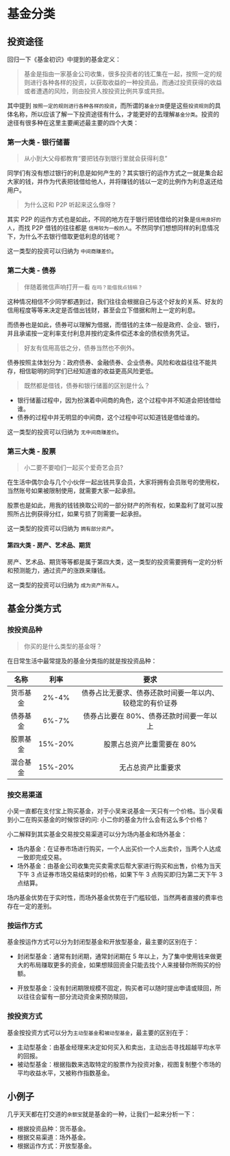 # 基金分类

## 投资途径

回归一下《基金初识》中提到的基金定义：

> 基金是指由一家基金公司收集，很多投资者的钱汇集在一起，按照一定的规则进行各种各样的投资，以获取收益的一种投资品，而通过投资获得的收益或者遭遇的风险，则由投资人按投资比例共享或共担。

其中提到 `按照一定的规则进行各种各样的投资`，而所谓的`基金分类`便是这些`投资规则`的具体名称，所以应该了解一下投资途径有什么，才能更好的去理解`基金分类`。投资的途径有很多种在这里主要阐述最主要的四个大类：

### 第一大类 - 银行储蓄

> 从小到大父母都教育“要把钱存到银行里就会获得利息”

同学们有没有想过银行的利息是如何产生的？其实银行的运作方式之一就是集合起大家的钱，并作为代表把钱借给他人，并将赚钱的钱以一定的比例作为利息返还给用户。

> 为什么这和 P2P 听起来这么像呀？

其实 P2P 的运作方式也是如此，不同的地方在于银行把钱借给的对象是`信用良好的人`，而找 P2P 借钱的往往都是 `信用较为一般的人`。不然同学们想想同样的利息情况下，为什么不去银行借取更低利息的钱呢？

这一类型的投资可以归纳为 `中间商赚差价`。

### 第二大类 - 债券

> 伴随着微信声响打开一看 `在吗？能借我点钱嘛？`

这种情况相信不少同学都遇到过，我们往往会根据自己与这个好友的关系、好友的信用程度等等来决定是否借出钱财，甚至会立下借据和附上一定的利息。

而债券也是如此，债券可以理解为借据，而借钱的主体一般是政府、企业、银行，并且承诺按一定利率支付利息并按约定条件偿还本金的债权债务凭证。

> 好友有信用高低之分，债券当然也不例外。

债券按照主体划分为：政府债券、金融债券、企业债券。风险和收益往往不能共存，相信聪明的同学们已经知道谁的收益更高风险更低。

> 既然都是借钱，债券和银行储蓄的区别是什么？

- 银行储蓄过程中，因为扮演着中间商的角色，这个过程中并不知道会把钱借给谁。
- 债券的过程中并无明显的中间商，这个过程中可以知道钱是借给谁的。

这一类型的投资可以归纳为 `无中间商赚差价`。

### 第三大类 - 股票

> 小二要不要咱们一起买个爱奇艺会员?

在生活中偶尔会与几个小伙伴一起出钱共享会员，大家将拥有会员账号的使用权，当然账号如果被限制使用，就需要大家一起承担。

股票也是如此，用我的钱钱换取公司的一部分财产的所有权，如果盈利了就可以按照所占比例获得分红，如果亏损了则需要一起承担。

这一类型的投资可以归纳为 `拥有部分资产`。

#### 第四大类 - 房产、艺术品、期货

房产、艺术品、期货等等都是属于第四大类，这一类型的投资需要拥有一定的分析和预测能力，通过资产的涨跌来赚钱。

这一类型的投资可以归纳为 `成为资产所有人`。

## 基金分类方式

### 按投资品种

> 你买的是什么类型的基金呀？

在日常生活中最常提及的基金分类指的就是按投资品种：

|   名称   |  利率   |                           要求                           |
| :------: | :-----: | :------------------------------------------------------: |
| 货币基金 |  2%-4%  | 债券占比无要求、债券还款时间要一年以内、较稳定的有价证券 |
| 债券基金 |  6%-7%  |         债券占比要在 80%、债券还款时间要一年以上         |
| 股票基金 | 15%-20% |                股票占总资产比重需要在 80%                |
| 混合基金 | 15%-20% |                    无占总资产比重要求                    |

### 按交易渠道

小吴一直都在支付宝上购买基金，对于小吴来说基金一天只有一个价格。当小吴看到小二在购买基金的时候惊讶的问: 小二你的基金为什么会有这么多个价格？

小二解释到其实基金交易按交易渠道可以分为场内基金和场外基金：

- 场内基金：在证券市场进行购买，一个人出买价一个人出卖价，当两个人达成一致即完成交易。
- 场外基金：由基金公司收集完买卖需求后帮大家进行购买和出售，价格为当天下午 3 点证券市场交易结束时的价格，如果下午 3 点购买即归为第二天下午 3 点结算。

场内基金优势在于实时性，而场外基金优势在于门槛较低，当然两者直接的费率也存在一定的差别。

### 按运作方式

基金按运作方式可以分为封闭型基金和开放型基金，最主要的区别在于：

- 封闭型基金：通常有封闭期，通常封闭期在 5 年以上，为了集中使用钱来做更大的布局赚取更多的资金，如果想赎回资金只能去找个人来接替你所购买的份额。

- 开放型基金：没有封闭期限规模不固定，购买者可以随时提出申请或赎回，所以往往会留有一部分流动资金来预防赎回，

### 按投资方式

基金按投资方式可以分为`主动型基金`和`被动型基金`，最主要的区别在于：

- 主动型基金：由基金经理来决定如何买入和卖出，主动出击寻找超越平均水平的回报。
- 被动型基金：根据指数来选取特定的股票作为投资对象，视图复制整个市场的平均收益水平，又被称作指数基金。

## 小例子

几乎天天都在打交道的`余额宝`就是基金的一种，让我们一起来分析一下：

- 根据投资品种：货币基金。
- 根据交易渠道：场外基金。
- 根据运作方式：开放型基金。
